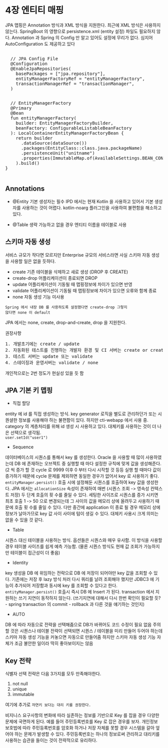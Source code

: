 # 4장 엔티티 매핑
JPA 맵핑은 Annotation 방식과 XML 방식을 지원한다.
최근에 XML 방식은 사용하지 않는다.
SpringBoot 의 영향으로 persistence.xml (entity 설정) 파일도 필요하지 않다.
Annotation 과 Spring 의 Config 만 알고 있어도 설정에 무리가 없다.
심지어 AutoConfiguration 도 제공하고 있다


<pre>
	
  // JPA Config File
  @Configuration
  @EnableJpaRepositories(
    basePackages = ["jpa.repository"],
    entityManagerFactoryRef = "entityManagerFactory",
    transactionManagerRef = "transactionManager",
  )
</pre>

<pre>
  
  // EntityManagerFactory
  @Primary
  @Bean
  fun entityManagerFactory(
    builder: EntityManagerFactoryBuilder,
    beanFactory: ConfigurableListableBeanFactory
  ): LocalContainerEntityManagerFactoryBean {
    return builder
      .dataSource(dataSource())
      .packages(EntityClass::class.java.packageName)
      .persistenceUnit("unitname")
      .properties(ImmutableMap.of(AvailableSettings.BEAN_CONTAINER, SpringBeanContainer(beanFactory))
    ).build()
}
 
</pre>


## Annotations
- @Entity
기본 생성자는 필수
IPD 에서는 현재 Kotlin 을 사용하고 있어서 기본 생성자를 사용하는 것이 어렵다.
kotlin-noarg 플러그인을 사용하여 불편함을 해소하고 있다. 

- @Table
생략 가능하고 없을 경우 엔티티 이름을 테이블로 사용



## 스키마 자동 생성
서비스 규모가 작다면 모르지만 Enterprise 규모의 서비스라면 사실 스키마 자동 생성을 사용할 일은 없을 듯하다.

- create
기존 테이블을 삭제하고 새로 생성 (DROP 후 CREATE)
- create-drop
어플리케이션이 종료되면 DROP
- update
어플리케이션이 기동될 때 맵핑정보에 차이가 있으면 반영
- validate
어플리케이션이 기동될 때 맵핑정보에 차이가 있으면 오류와 함께 종료
- none
자동 생성 기능 미사용

<code>Spring 에서 내장 DB 를 사용하도록 설정했다면 create-drop 그렇지 않다면 none 이 default</code>

JPA 에서는 none, create, drop-and-create, drop 을 지원한다.

권장사항
<pre>
1. 개발초기에는 create / update
2. 자동화된 테스트를 진행하는 개발자 환경 및 CI 서버는 create or create-drop
3. 테스트 서버는 update 또는 validate
4. 스테이징과 운영서버는 validate / none
</pre>
개인적으로는 2번 정도가 현실성 있을 듯 함

## JPA 기본 키 맵핑

- 직접 할당

entity 에 id 를 직접 생성하는 방식. key generator 로직을 별도로 관리하던가 또는 시퀀셜한 정보를 사용해야 하는 불편함이 있다.
하지만 cti-webapp 에서 사용 중. category 의 계층처리를 위해 id 생성 시 사용하고 있다.
대체키를 사용하는 것이 더 나은 선택으로 생각됨.
<code>
user.setId("user1")
</code>

- Sequence

데이터베이스의 시퀀스를 통해서 key 를 생성한다. 
Oracle 을 사용할 때 많이 사용하였는데 DB 에 존재하는 오브젝트 중 실행할 때 마다 설정한 규칙에 맞게 값을 생성해준다.
(2 씩 증가 할 것 cycle 로 9999 이후 0 부터 다시 시작할 것 등등
실행 할 때마다 값이 증가하기 때문에 cycle 문제를 제외하면 동일한 경우가 없어서 key 로 사용하기 좋다.
<code>entityManager.persist()</code> 호출 시에 설정해둔 시퀀스를 호출하여 key 값을 생성한다.
JPA 에서는 <code>allocationSize</code> 속성이 존재하여 매번 (시퀀스 조회 -> 영속성 컨텍스트 저장) 두 단계 호출의 횟 수를 줄일 수 있다.
세팅한 사이즈로 시퀀스를 증가 시키면 최초 호출 1 -> 50 으로 변경되는데 그 사이의 값을 메모리 상에 올려두고 사용하기 때문에 호출 횟 수를 줄일 수 있다.
다만 중간에 application 이 종료 될 경우 메모리 상에 정보가 날아가므로 key 값 사이 사이에 텀이 생길 수 있다.
대체키 사용시 크게 의미는 없을 수 있을 것 같다.


- Table

시퀀스 대신 테이블을 사용하는 방식.
옵션들은 시퀀스와 매우 유사함. 이 방식을 사용할 경우 테이블 사이즈를 쉽게 예측 가능함. (물론 시퀀스 방식도 현재 값 조회가 가능하지만 테이블이 접근성이 더 좋음)

- Identity

key 생성을 DB 에 위임하는 전략으로 DB 에 저장이 되어야만 key 값을 조회할 수 있다.
기존에는 저장 후 lazy 방식 처러 다시 쿼리를 날려 조회해야 했지만 JDBC3 에 기능이 추가되어 저장함과 동시에 key 를 조회할 수 있다고 한다.
<code>entityManager.persist()</code> 호출시 즉시 DB 에 Insert 가 된다.
transaction 에서 지원하는 쓰기 지연이 동작하지 않는다. (쓰기지연에 대해서 다시 한번 확인이 필요할 듯? - spring transaction 의 commit - rollback 과 다른 것을 얘기하는 것인지) 

- AUTO

DB 에 따라 자동으로 전략을 선택해줌으로 DB가 바뀌어도 코드 수정이 필요 없음
주의할 것은 시퀀스나 테이블 전략이 선택되면 시퀀스 / 테이블을 미리 만들어 두어야 하는데 스키마 자동 생성 기능을 커놓으면 자동으로 만들어줌
하지만 스키마 자동 생성 기능 자체가 조금 불안한 일이라 딱히 좋아보이지는 않음


## Key 전략

식별자 선택 전략은 다음 3가지를 모두 만족해야한다.
1. not null
2. unique
3. immutable

여기에 추가로 <code>자연키 보다는 대리 키를 권장한다.</code>

비지니스 요구사항의 변화에 따라 실존하는 정보를 기반으로 Key 를 잡을 경우 다양한 문제에 국면하게 된다.
예를 들어 주민등록번호를 Key 로 잡은 경우를 보자.
개인정보 보호법에 따라 주민등록번호를 암호화 하거나 저장 자체를 못할 경우 시스템을 갈아 엎어야 하는 문제가 발생할 수 있다.
주민등록번호는 하나의 정보로써 관리하고 대리키를 사용하는 습관을 들이는 것이 전략적으로 유리하다.



